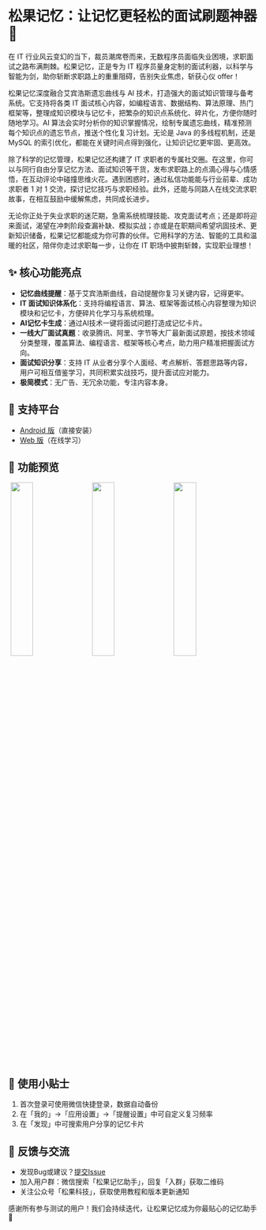 # 松果记忆：让记忆更轻松的面试刷题神器 🎉

在 IT 行业风云变幻的当下，裁员潮席卷而来，无数程序员面临失业困境，求职面试之路布满荆棘。松果记忆，正是专为 IT 程序员量身定制的面试利器，以科学与智能为剑，助你斩断求职路上的重重阻碍，告别失业焦虑，斩获心仪 offer！

松果记忆深度融合艾宾浩斯遗忘曲线与 AI 技术，打造强大的面试知识管理与备考系统。它支持将各类 IT 面试核心内容，如编程语言、数据结构、算法原理、热门框架等，整理成知识模块与记忆卡，把繁杂的知识点系统化、碎片化，方便你随时随地学习。AI 算法会实时分析你的知识掌握情况，绘制专属遗忘曲线，精准预测每个知识点的遗忘节点，推送个性化复习计划。无论是 Java 的多线程机制，还是MySQL 的索引优化，都能在关键时间点得到强化，让知识记忆更牢固、更高效。

除了科学的记忆管理，松果记忆还构建了 IT 求职者的专属社交圈。在这里，你可以与同行自由分享记忆方法、面试知识等干货，发布求职路上的点滴心得与心情感悟，在互动评论中碰撞思维火花。遇到困惑时，通过私信功能能与行业前辈、成功求职者 1 对 1 交流，探讨记忆技巧与求职经验。此外，还能与同路人在线交流求职故事，在相互鼓励中缓解焦虑，共同成长进步。

无论你正处于失业求职的迷茫期，急需系统梳理技能、攻克面试考点；还是即将迎来面试，渴望在冲刺阶段查漏补缺、模拟实战；亦或是在职期间希望巩固技术、更新知识储备，松果记忆都能成为你可靠的伙伴。它用科学的方法、智能的工具和温暖的社区，陪伴你走过求职每一步，让你在 IT 职场中披荆斩棘，实现职业理想！


## ✨ 核心功能亮点
- **记忆曲线提醒**：基于艾宾浩斯曲线，自动提醒你复习关键内容，记得更牢。
- **IT 面试知识体系化**：支持将编程语言、算法、框架等面试核心内容整理为知识模块和记忆卡，方便碎片化学习与系统梳理。
- **AI记忆卡生成**：通过AI技术一键将面试问题打造成记忆卡片。
- **一线大厂面试真题**：收录腾讯、阿里、字节等大厂最新面试原题，按技术领域分类整理，覆盖算法、编程语言、框架等核心考点，助力用户精准把握面试方向。
- **面试知识分享**：支持 IT 从业者分享个人面经、考点解析、答题思路等内容，用户可相互借鉴学习，共同积累实战技巧，提升面试应对能力。
- **极简模式**：无广告、无冗余功能，专注内容本身。


## 📱 支持平台
- [Android 版](https://webapp.skcode.cn/apks/app-latest.apk)（直接安装）
- [Web 版](https://songguo.skcode.cn/)（在线学习）


## 📸 功能预览
<img width="30%" style="display: inline-block; margin: 0px 5px;"  src="https://github.com/user-attachments/assets/8ce8c44f-59c6-47c6-b526-937fcf156705" />
<img width="30%" style="display: inline-block; margin: 0px 5px;"  src="https://github.com/user-attachments/assets/6845f1aa-1f7f-45e3-82ff-b9cd22ab6a01" />
<img width="30%" style="display: inline-block; margin: 0px 5px;" src="https://github.com/user-attachments/assets/fa2f21ab-6529-47ea-aeb4-a1f89142cacf" />


## 📝 使用小贴士
1. 首次登录可使用微信快捷登录，数据自动备份
2. 在「我的」→「应用设置」→「提醒设置」中可自定义复习频率
3. 在「发现」中可搜索用户分享的记忆卡片


## 📢 反馈与交流
- 发现Bug或建议？[提交Issue](https://github.com/shuxin556/songguo-app/issues/new)
- 加入用户群：微信搜索「松果记忆助手」，回复「入群」获取二维码
- 关注公众号「松果科技」，获取使用教程和版本更新通知


感谢所有参与测试的用户！我们会持续迭代，让松果记忆成为你最贴心的记忆助手 💛